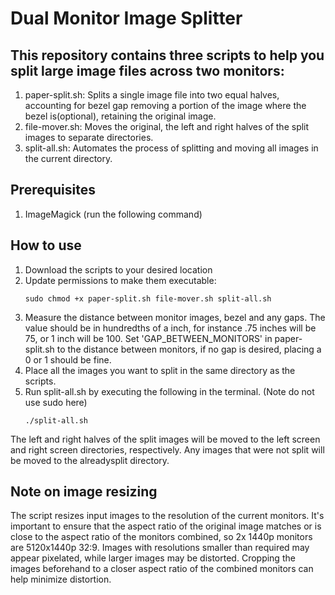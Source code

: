 # Dual Monitor Image Splitter

## This repository contains three scripts to help you split large image files across two monitors:

1.  paper-split.sh: Splits a single image file into two equal halves, accounting for bezel gap removing a portion of the image where the bezel is(optional), retaining the original image.
2.  file-mover.sh: Moves the original, the left and right halves of the split images to separate directories.
3.  split-all.sh: Automates the process of splitting and moving all images in the current directory.

## Prerequisites

1.  ImageMagick (run the following command)

## How to use

1.  Download the scripts to your desired location
2.  Update permissions to make them executable:
    ```
    sudo chmod +x paper-split.sh file-mover.sh split-all.sh
    ```
3.  Measure the distance between monitor images, bezel and any gaps. The value should be in hundredths of a inch, for instance .75 inches will be 75, or 1 inch will be 100. Set 'GAP_BETWEEN_MONITORS' in paper-split.sh to the distance between monitors, if no gap is desired, placing a 0 or 1 should be fine.
4.  Place all the images you want to split in the same directory as the scripts.
5.  Run split-all.sh by executing the following in the terminal. (Note do not use sudo here)
    ```
    ./split-all.sh
    ```

The left and right halves of the split images will be moved to the left screen and right screen directories, respectively. Any images that were not split will be moved to the alreadysplit directory.

## Note on image resizing

The script resizes input images to the resolution of the current monitors. It's important to ensure that the aspect ratio of the original image matches or is close to the aspect ratio of the monitors combined, so 2x 1440p monitors are 5120x1440p 32:9. Images with resolutions smaller than required may appear pixelated, while larger images may be distorted. Cropping the images beforehand to a closer aspect ratio of the combined monitors can help minimize distortion.
